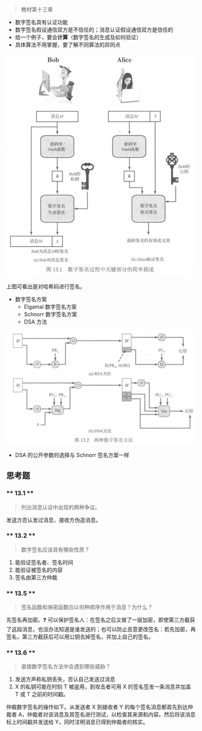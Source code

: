 > 教材第十三章

- 数字签名具有认证功能
- 数字签名假设通信双方是不信任的；消息认证假设通信双方是信任的
- 给一个例子，要会**计算**（数字签名的生成及如何验证）
- 具体算法不用掌握，要了解不同算法的异同点

![](_images/summary-digital-signatures-1.png ':class=resizedImage')

上图可看出是对哈希码进行签名。

- 数字签名方案
  - Elgamal 数字签名方案
  - Schnorr 数字签名方案
  - DSA 方法

![](_images/summary-digital-signatures-2.png ':class=resizedImage')

- DSA 的公开参数的选择与 Schnorr 签名方案一样

## 思考题

<!-- tabs:start -->

### ** 13.1 **

> 列出消息认证中出现的两种争议。

发送方否认发过消息，接收方伪造消息。

### ** 13.2 **

> 数字签名应该具有哪些性质？

1. 能验证签名者、签名时间
2. 能验证被签名的内容
3. 签名由第三方仲裁

### ** 13.5 **

> 签名函数和保密函数应以何种顺序作用于消息？为什么？

先签名再加密。❓ 可以保护签名人：在签名之后又做了一层加密，即使第三方截获了这段消息，也没办法知道是谁发送的；也可以防止恶意更改签名：若先加密，再签名，第三方截获后可以用公钥去掉签名，并加上自己的签名。

### ** 13.6 **

> 直接数字签名方法中会遇到哪些威胁？

1. 发送方声称私钥丢失，否认自己发送过消息
2. X 的私钥可能在时刻 T 被盗用，到攻击者可用 X 的签名签发一条消息并加盖 T 或 T 之前的时间戳。

仲裁数字签名的操作如下。从发送者 X 到接收者 Y 的每个签名消息都首先到达仲裁者 A，仲裁者对该消息及其签名进行测试，以检查其来源和内容。然后将该消息标上时间戳并发送给 Y，同时注明消息已得到仲裁者的核实。

<!-- tabs:end -->